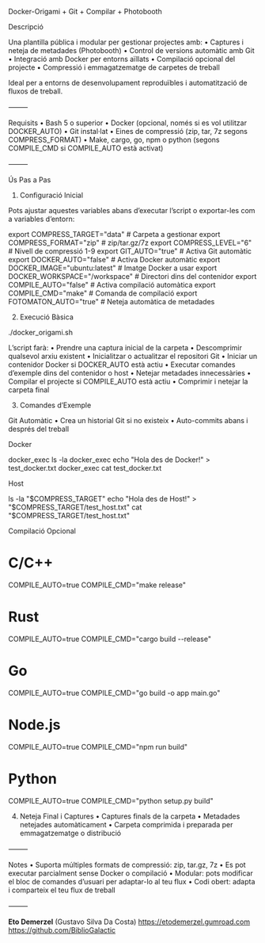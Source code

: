 Docker-Origami + Git + Compilar + Photobooth

Descripció

Una plantilla pública i modular per gestionar projectes amb:
	•	Captures i neteja de metadades (Photobooth)
	•	Control de versions automàtic amb Git
	•	Integració amb Docker per entorns aïllats
	•	Compilació opcional del projecte
	•	Compressió i emmagatzematge de carpetes de treball

Ideal per a entorns de desenvolupament reproduïbles i automatització de fluxos de treball.

⸻

Requisits
	•	Bash 5 o superior
	•	Docker (opcional, només si es vol utilitzar DOCKER_AUTO)
	•	Git instal·lat
	•	Eines de compressió (zip, tar, 7z segons COMPRESS_FORMAT)
	•	Make, cargo, go, npm o python (segons COMPILE_CMD si COMPILE_AUTO està activat)

⸻

Ús Pas a Pas

1. Configuració Inicial

Pots ajustar aquestes variables abans d’executar l’script o exportar-les com a variables d’entorn:

export COMPRESS_TARGET="data"           # Carpeta a gestionar
export COMPRESS_FORMAT="zip"            # zip/tar.gz/7z
export COMPRESS_LEVEL="6"               # Nivell de compressió 1-9
export GIT_AUTO="true"                  # Activa Git automàtic
export DOCKER_AUTO="false"              # Activa Docker automàtic
export DOCKER_IMAGE="ubuntu:latest"     # Imatge Docker a usar
export DOCKER_WORKSPACE="/workspace"    # Directori dins del contenidor
export COMPILE_AUTO="false"             # Activa compilació automàtica
export COMPILE_CMD="make"               # Comanda de compilació
export FOTOMATON_AUTO="true"            # Neteja automàtica de metadades

2. Execució Bàsica

./docker_origami.sh

L’script farà:
	•	Prendre una captura inicial de la carpeta
	•	Descomprimir qualsevol arxiu existent
	•	Inicialitzar o actualitzar el repositori Git
	•	Iniciar un contenidor Docker si DOCKER_AUTO està actiu
	•	Executar comandes d’exemple dins del contenidor o host
	•	Netejar metadades innecessàries
	•	Compilar el projecte si COMPILE_AUTO està actiu
	•	Comprimir i netejar la carpeta final

3. Comandes d’Exemple

Git Automàtic
	•	Crea un historial Git si no existeix
	•	Auto-commits abans i després del treball

Docker

docker_exec ls -la
docker_exec echo "Hola des de Docker!" > test_docker.txt
docker_exec cat test_docker.txt

Host

ls -la "$COMPRESS_TARGET"
echo "Hola des de Host!" > "$COMPRESS_TARGET/test_host.txt"
cat "$COMPRESS_TARGET/test_host.txt"

Compilació Opcional

# C/C++
COMPILE_AUTO=true COMPILE_CMD="make release"
# Rust
COMPILE_AUTO=true COMPILE_CMD="cargo build --release"
# Go
COMPILE_AUTO=true COMPILE_CMD="go build -o app main.go"
# Node.js
COMPILE_AUTO=true COMPILE_CMD="npm run build"
# Python
COMPILE_AUTO=true COMPILE_CMD="python setup.py build"

4. Neteja Final i Captures
	•	Captures finals de la carpeta
	•	Metadades netejades automàticament
	•	Carpeta comprimida i preparada per emmagatzematge o distribució

⸻

Notes
	•	Suporta múltiples formats de compressió: zip, tar.gz, 7z
	•	Es pot executar parcialment sense Docker o compilació
	•	Modular: pots modificar el bloc de comandes d’usuari per adaptar-lo al teu flux
	•	Codi obert: adapta i comparteix el teu flux de treball

⸻

**Eto Demerzel** (Gustavo Silva Da Costa)
https://etodemerzel.gumroad.com  
https://github.com/BiblioGalactic
